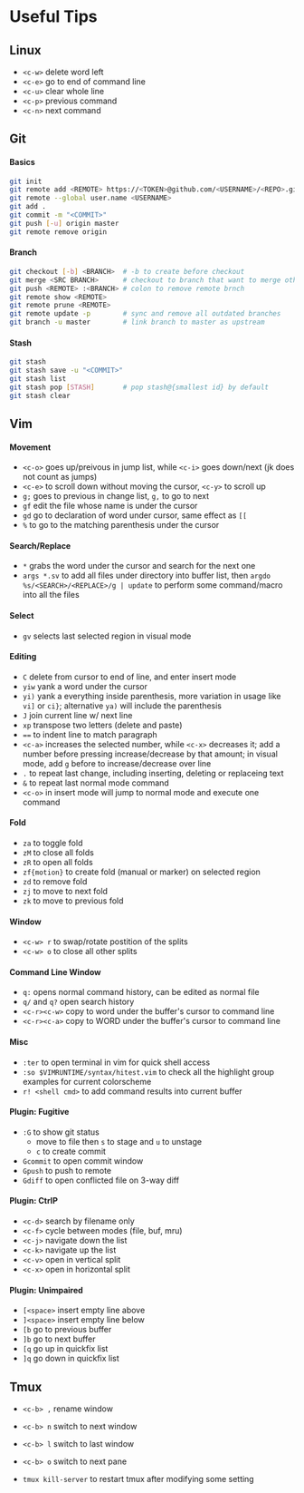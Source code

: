 # Useful Tips

## Linux

+ `<c-w>` delete word left
+ `<c-e>` go to end of command line
+ `<c-u>` clear whole line
+ `<c-p>` previous command
+ `<c-n>` next command

## Git

#### Basics
```sh
git init
git remote add <REMOTE> https://<TOKEN>@github.com/<USERNAME>/<REPO>.git
git remote --global user.name <USERNAME>
git add .
git commit -m "<COMMIT>"
git push [-u] origin master
git remote remove origin
```

#### Branch
```sh
git checkout [-b] <BRANCH>  # -b to create before checkout
git merge <SRC BRANCH>      # checkout to branch that want to merge others first
git push <REMOTE> :<BRANCH> # colon to remove remote brnch
git remote show <REMOTE>
git remote prune <REMOTE>
git remote update -p        # sync and remove all outdated branches
git branch -u master        # link branch to master as upstream
```

#### Stash
```sh
git stash
git stash save -u "<COMMIT>"
git stash list
git stash pop [STASH]       # pop stash@{smallest id} by default
git stash clear
```

## Vim

#### Movement
+ `<c-o>` goes up/preivous in jump list, while `<c-i>` goes down/next (jk does not count as jumps)
+ `<c-e>` to scroll down without moving the cursor, `<c-y>` to scroll up
+ `g;` goes to previous in change list, `g,` to go to next
+ `gf` edit the file whose name is under the cursor
+ `gd` go to declaration of word under cursor, same effect as `[[`
+ `%` to go to the matching parenthesis under the cursor

#### Search/Replace
+ `*` grabs the word under the cursor and search for the next one
+ `args *.sv` to add all files under directory into buffer list, then `argdo %s/<SEARCH>/<REPLACE>/g | update` to perform some command/macro into all the files

#### Select
+ `gv` selects last selected region in visual mode

#### Editing
+ `C` delete from cursor to end of line, and enter insert mode
+ `yiw` yank a word under the cursor
+ `yi)` yank a everything inside parenthesis, more variation in usage like `vi]` or `ci}`; alternative `ya)` will include the parenthesis
+ `J` join current line w/ next line
+ `xp` transpose two letters (delete and paste)
+ `==` to indent line to match paragraph
+ `<c-a>` increases the selected number, while `<c-x>` decreases it; add a number before pressing increase/decrease by that amount; in visual mode, add `g` before to increase/decrease over line
+ `.` to repeat last change, including inserting, deleting or replaceing text
+ `&` to repeat last normal mode command
+ `<c-o>` in insert mode will jump to normal mode and execute one command

#### Fold
+ `za` to toggle fold
+ `zM` to close all folds
+ `zR` to open all folds
+ `zf{motion}` to create fold (manual or marker) on selected region
+ `zd` to remove fold
+ `zj` to move to next fold
+ `zk` to move to previous fold

#### Window
+ `<c-w> r` to swap/rotate postition of the splits
+ `<c-w> o` to close all other splits

#### Command Line Window
+ `q:` opens normal command history, can be edited as normal file
+ `q/` and `q?` open search history
+ `<c-r><c-w>` copy to word under the buffer's cursor to command line
+ `<c-r><c-a>` copy to WORD under the buffer's cursor to command line

#### Misc
+ `:ter` to open terminal in vim for quick shell access
+ `:so $VIMRUNTIME/syntax/hitest.vim` to check all the highlight group examples for current colorscheme
+ `r! <shell cmd>` to add command results into current buffer

#### Plugin: Fugitive
+ `:G` to show git status
   + move to file then `s` to stage and `u` to unstage
   + `c` to create commit
+ `Gcommit` to open commit window
+ `Gpush` to push to remote
+ `Gdiff` to open conflicted file on 3-way diff

#### Plugin: CtrlP
+ `<c-d>` search by filename only
+ `<c-f>` cycle between modes (file, buf, mru)
+ `<c-j>` navigate down the list
+ `<c-k>` navigate up the list
+ `<c-v>` open in vertical split
+ `<c-x>` open in horizontal split

#### Plugin: Unimpaired
+ `[<space>` insert empty line above
+ `]<space>` insert empty line below
+ `[b` go to previous buffer
+ `]b` go to next buffer
+ `[q` go up in quickfix list
+ `]q` go down in quickfix list


## Tmux
+ `<c-b> ,` rename window
+ `<c-b> n` switch to next window
+ `<c-b> l` switch to last window
+ `<c-b> o` switch to next pane

+ `tmux kill-server` to restart tmux after modifying some setting

